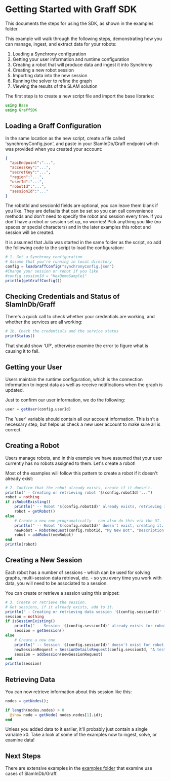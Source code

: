 # Getting Started with Graff SDK

This documents the steps for using the SDK, as shown in the examples folder.

This example will walk through the following steps, demonstrating how you can manage, ingest, and extract data for your robots:
1. Loading a Synchrony configuration
1. Getting your user information and runtime configuration
1. Creating a robot that will produce data and ingest it into Synchrony
1. Creating a new robot session
1. Importing data into the new session
1. Running the solver to refine the graph
1. Viewing the results of the SLAM solution

The first step is to create a new script file and import the base libraries:

```julia
using Base
using GraffSDK
```

## Loading a Graff Configuration
In the same location as the new script, create a file called 'synchronyConfig.json', and paste in your SlamInDb/Graff endpoint which was provided when you created your account:
```json
{
  "apiEndpoint":"...",
  "accessKey":"...",
  "secretKey":"...",
  "region":"...",
  "userId":"...",
  "robotId":"...",
  "sessionId":"..."
}
```

The robotId and sessionId fields are optional, you can leave them blank if you like. They are defaults that can be set so you can call convenience methods and don't need to specify the robot and session every time. If you don't have a robot or session set up, no worries! Pick anything you like (no spaces or special characters) and in the later examples this robot and session will be created.

It is assumed that Julia was started in the same folder as the script, so add the following code to the script to load the configuration:

```julia
# 1. Get a Synchrony configuration
# Assume that you're running in local directory
config = loadGraffConfig("synchronyConfig.json")
#Change your session or robot if you like
#config.sessionId = "HexDemoSample1"
println(getGraffConfig())
```

## Checking Credentials and Status of SlamInDb/Graff

There's a quick call to check whether your credentials are working, and whether the services are all working:

```julia
# 1b. Check the credentials and the service status
printStatus()
```

That should show 'UP', otherwise examine the error to figure what is causing it to fail.

## Getting your User
Users maintain the runtime configuration, which is the connection information to ingest data as well as receive notifications when the graph is updated.

Just to confirm our user information, we do the following:

```julia
user = getUser(config.userId)
```

The 'user' variable should contain all our account information. This isn't a necessary step, but helps us check a new user account to make sure all is correct.

## Creating a Robot
Users manage robots, and in this example we have assumed that your user currently has no robots assigned to them. Let's create a robot!

Most of the examples will follow this pattern to create a robot if it doesn't already exist:

```julia
# 2. Confirm that the robot already exists, create if it doesn't.
println(" - Creating or retrieving robot '$(config.robotId)'...")
robot = nothing
if isRobotExisting()
    println(" -- Robot '$(config.robotId)' already exists, retrieving it...")
    robot = getRobot()
else
    # Create a new one programatically - can also do this via the UI.
    println(" -- Robot '$(config.robotId)' doesn't exist, creating it...")
    newRobot = RobotRequest(config.robotId, "My New Bot", "Description of my neat robot", "Active")
    robot = addRobot(newRobot)
end
println(robot)
```

## Creating a New Session

Each robot has a number of sessions - which can be used for solving graphs, multi-session data retrieval, etc. - so you every time you work with data, you will need to be associated to a session.

You can create or retrieve a session using this snippet:

```julia
# 3. Create or retrieve the session.
# Get sessions, if it already exists, add to it.
println(" - Creating or retrieving data session '$(config.sessionId)' for robot...")
session = nothing
if isSessionExisting()
    println(" -- Session '$(config.sessionId)' already exists for robot '$(config.robotId)', retrieving it...")
    session = getSession()
else
    # Create a new one
    println(" -- Session '$(config.sessionId)' doesn't exist for robot '$(config.robotId)', creating it...")
    newSessionRequest = SessionDetailsRequest(config.sessionId, "A test dataset demonstrating data ingestion for a wheeled vehicle driving in a hexagon.", "Pose2")
    session = addSession(newSessionRequest)
end
println(session)
```

## Retrieving Data

You can now retrieve information about this session like this:

```julia
nodes = getNodes();

if length(nodes.nodes) > 0
  @show node = getNode( nodes.nodes[1].id);
end
```

Unless you added data to it earlier, it'll probably just contain a single variable x0. Take a look at some of the examples now to ingest, solve, or examine data!

## Next Steps

There are extensive examples in the [examples folder](./examples/examples.md) that examine use cases of SlamInDb/Graff.
